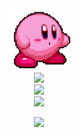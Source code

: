 <div align=center>
  <img src="https://github.com/hackirby/hackirby/blob/main/kirby.gif?raw=true" width=100px>
  <br>

  <img src="https://count.getloli.com/get/@:hackirby?darkmode=0"/>
  <br>
  
  <img src="https://skillicons.dev/icons?i=html,css,js,py,go,java">
  <br>

  <img src="https://github-widgetbox.vercel.app/api/profile?username=hackirby&data=followers,repositories,stars&theme=darkmode" width=500>
  <br>
  
  <a href="https://matrix.to/#/#hackirbys-place:matrix.org"><img src="https://img.shields.io/matrix/hackirbys-place%3Amatrix.org?style=for-the-badge&logo=matrix&label=Join%20my%20room%20to%20chat%20!&labelColor=db44ad&color=5e2775"></a>
</p>
